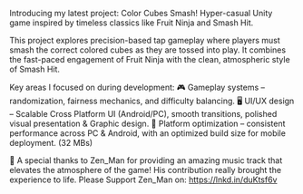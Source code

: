 Introducing my latest project: Color Cubes Smash!
Hyper-casual Unity game inspired by timeless classics like Fruit Ninja and Smash Hit.

This project explores precision-based tap gameplay where players must smash the correct colored cubes as they are tossed into play. It combines the fast-paced engagement of Fruit Ninja with the clean, atmospheric style of Smash Hit. 

Key areas I focused on during development: 
🎮 Gameplay systems – randomization, fairness mechanics, and difficulty balancing. 
🖥 UI/UX design – Scalable Cross Platform UI (Android/PC), smooth transitions, polished visual presentation & Graphic design.
📱 Platform optimization – consistent performance across PC & Android, with an optimized build size for mobile deployment. (32 MBs)

🎵 A special thanks to Zen_Man for providing an amazing music track that elevates the atmosphere of the game! His contribution really brought the experience to life. 
Please Support Zen_Man on: https://lnkd.in/duKtsf6v 
